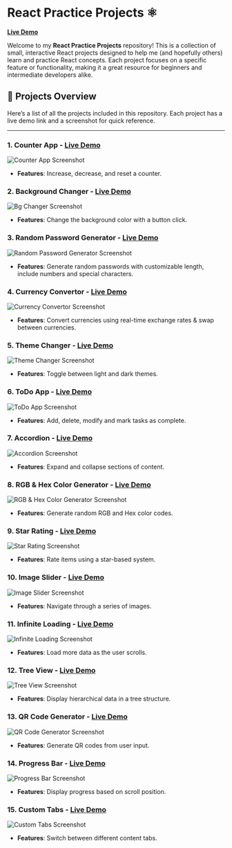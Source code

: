 # React Practice Projects ⚛️

**[Live Demo](https://react-practice-projects-mini.vercel.app/)**

Welcome to my **React Practice Projects** repository! This is a collection of small, interactive React projects designed to help me (and hopefully others) learn and practice React concepts. Each project focuses on a specific feature or functionality, making it a great resource for beginners and intermediate developers alike.

## 🚀 Projects Overview

Here’s a list of all the projects included in this repository. Each project has a live demo link and a screenshot for quick reference.

---

### 1. **Counter App** - [Live Demo](https://react-practice-projects-mini.vercel.app/counter-app)

![Counter App Screenshot](./src/screenshots/CounterApp.png)

- **Features**: Increase, decrease, and reset a counter.

### 2. **Background Changer** - [Live Demo](https://react-practice-projects-mini.vercel.app/background-changer)

![Bg Changer Screenshot](./src/screenshots/BgChanger.png)

- **Features**: Change the background color with a button click.

### 3. **Random Password Generator** - [Live Demo](https://react-practice-projects-mini.vercel.app/random-password)

![Random Password Generator Screenshot](./src/screenshots/RPG.png)

- **Features**: Generate random passwords with customizable length, include numbers and special characters.

### 4. **Currency Convertor** - [Live Demo](https://react-practice-projects-mini.vercel.app/currency-convertor)

![Currency Convertor Screenshot](./src/screenshots/CurrencyConvertor.png)

- **Features**: Convert currencies using real-time exchange rates & swap between currencies.

### 5. **Theme Changer** - [Live Demo](https://react-practice-projects-mini.vercel.app/theme-changer)

![Theme Changer Screenshot](./src/screenshots/ThemeChanger.png)

- **Features**: Toggle between light and dark themes.

### 6. **ToDo App** - [Live Demo](https://react-practice-projects-mini.vercel.app/todo-app)

![ToDo App Screenshot](./src/screenshots/ToDo.png)

- **Features**: Add, delete, modify and mark tasks as complete.

### 7. **Accordion** - [Live Demo](https://react-practice-projects-mini.vercel.app/accordion)

![Accordion Screenshot](./src/screenshots/Accordion.png)

- **Features**: Expand and collapse sections of content.

### 8. **RGB & Hex Color Generator** - [Live Demo](https://react-practice-projects-mini.vercel.app/color-generator)

![RGB & Hex Color Generator Screenshot](./src/screenshots/ColorGenerator.png)

- **Features**: Generate random RGB and Hex color codes.

### 9. **Star Rating** - [Live Demo](https://react-practice-projects-mini.vercel.app/star-rating)

![Star Rating Screenshot](./src/screenshots/StarRating.png)

- **Features**: Rate items using a star-based system.

### 10. **Image Slider** - [Live Demo](https://react-practice-projects-mini.vercel.app/image-slider)

![Image Slider Screenshot](./src/screenshots/ImageSlider.png)

- **Features**: Navigate through a series of images.

### 11. **Infinite Loading** - [Live Demo](https://react-practice-projects-mini.vercel.app/load-more)

![Infinite Loading Screenshot](./src/screenshots/LaodMore.png)

- **Features**: Load more data as the user scrolls.

### 12. **Tree View** - [Live Demo](https://react-practice-projects-mini.vercel.app/tree-view)

![Tree View Screenshot](./src/screenshots/TreeView.png)

- **Features**: Display hierarchical data in a tree structure.

### 13. **QR Code Generator** - [Live Demo](https://react-practice-projects-mini.vercel.app/qr-code-generator)

![QR Code Generator Screenshot](./src/screenshots/QrCode.png)

- **Features**: Generate QR codes from user input.

### 14. **Progress Bar** - [Live Demo](https://react-practice-projects-mini.vercel.app/progress-bar)

![Progress Bar Screenshot](./src/screenshots/Scroll-Indicator.png)

- **Features**: Display progress based on scroll position.

### 15. **Custom Tabs** - [Live Demo](https://react-practice-projects-mini.vercel.app/custom-tabs)

![Custom Tabs Screenshot](./src/screenshots/CustomTab.png)

- **Features**: Switch between different content tabs.
